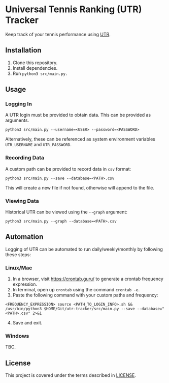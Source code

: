 # Universal Tennis Ranking (UTR) Tracker
Keep track of your tennis performance using [UTR](https://universaltennis.com/rankings).

## Installation

1. Clone this repository.
2. Install dependencies.
3. Run `python3 src/main.py.`

## Usage

### Logging In

A UTR login must be provided to obtain data. This can be provided as arguments.
```
python3 src/main.py --username=<USER> --password=<PASSWORD>
```

Alternatively, these can be referenced as system environment variables `UTR_USERNAME` and `UTR_PASSWORD`.


### Recording Data

A custom path can be provided to record data in `csv` format:


```
python3 src/main.py --save --database=<PATH>.csv
```

This will create a new file if not found, otherwise will append to the file.

### Viewing Data

Historical UTR can be viewed using the `--graph` argument:

```
python3 src/main.py --graph --database=<PATH>.csv
```

## Automation

Logging of UTR can be automated to run daily/weekly/monthly by following these steps:

### Linux/Mac

1. In a browser, visit https://crontab.guru/ to generate a crontab frequency expression.
2. In terminal, open up `crontab` using the command `crontab -e`.
3. Paste the following command with your custom paths and frequency:

```
<FREQUENCY_EXPRESSION> source <PATH_TO_LOGIN_INFO>.sh && /usr/bin/python3 $HOME/Git/utr-tracker/src/main.py --save --database="<PATH>.csv" 2>&1
```
4. Save and exit.

### Windows
TBC.

## License

This project is covered under the terms described in [LICENSE](LICENSE).

